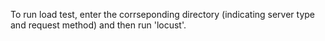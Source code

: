 To run load test, enter the corrseponding directory (indicating server type and request method) and then run 'locust'.